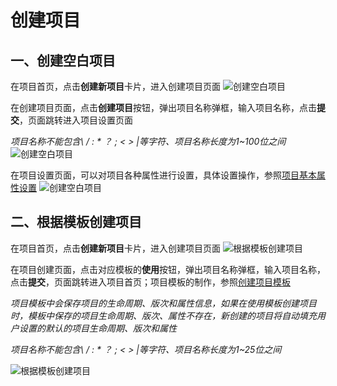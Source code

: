 # 创建项目
## 一、创建空白项目
在项目首页，点击**创建新项目**卡片，进入创建项目页面
![创建空白项目](/pic/projectmanagement/createproject/newproject1.jpg)

在创建项目页面，点击**创建项目**按钮，弹出项目名称弹框，输入项目名称，点击**提交**，页面跳转进入项目设置页面

*项目名称不能包含\ / : * ？ ; < > |等字符、项目名称长度为1~100位之间*
![创建空白项目](/pic/projectmanagement/createproject/newproject2.jpg)

在项目设置页面，可以对项目各种属性进行设置，具体设置操作，参照[项目基本属性设置](/pages/gostart/project%20management/Basic%20attribute%20settings.md)
![创建空白项目](/pic/projectmanagement/createproject/newproject3.jpg)


## 二、根据模板创建项目
在项目首页，点击**创建新项目**卡片，进入创建项目页面
![根据模板创建项目](/pic/projectmanagement/createproject/newproject1.jpg)

在项目创建页面，点击对应模板的**使用**按钮，弹出项目名称弹框，输入项目名称，点击**提交**，页面跳转进入项目首页；项目模板的制作，参照[创建项目模板](/pages/gostart/project%20management/Create%20project%20template.md)

*项目模板中会保存项目的生命周期、版次和属性信息，如果在使用模板创建项目时，模板中保存的项目生命周期、版次、属性不存在，新创建的项目将自动填充用户设置的默认的项目生命周期、版次和属性*

*项目名称不能包含\ / : * ？ ; < > |等字符、项目名称长度为1~25位之间*

![根据模板创建项目](/pic/projectmanagement/createproject/newproject4.jpg)
